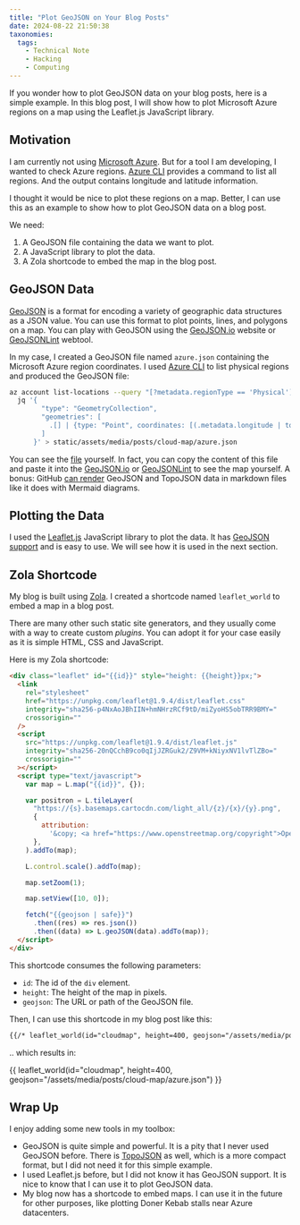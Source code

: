 ```yaml
---
title: "Plot GeoJSON on Your Blog Posts"
date: 2024-08-22 21:50:38
taxonomies:
  tags:
    - Technical Note
    - Hacking
    - Computing
---
```


If you wonder how to plot GeoJSON data on your blog posts, here is a simple
example. In this blog post, I will show how to plot Microsoft Azure regions on a
map using the Leaflet.js JavaScript library.

<!-- more -->

## Motivation

I am currently not using [Microsoft Azure]. But for a tool I am developing, I
wanted to check Azure regions. [Azure CLI] provides a command to list all
regions. And the output contains longitude and latitude information.

I thought it would be nice to plot these regions on a map. Better, I can use
this as an example to show how to plot GeoJSON data on a blog post.

We need:

1. A GeoJSON file containing the data we want to plot.
2. A JavaScript library to plot the data.
3. A Zola shortcode to embed the map in the blog post.

## GeoJSON Data

[GeoJSON] is a format for encoding a variety of geographic data structures as a
JSON value. You can use this format to plot points, lines, and polygons on a
map. You can play with GeoJSON using the [GeoJSON.io] website or [GeoJSONLint]
webtool.

In my case, I created a GeoJSON file named `azure.json` containing the Microsoft
Azure region coordinates. I used [Azure CLI] to list physical regions and
produced the GeoJSON file:

```sh
az account list-locations --query "[?metadata.regionType == 'Physical']" -o json |
  jq '{
        "type": "GeometryCollection",
        "geometries": [
          .[] | {type: "Point", coordinates: [(.metadata.longitude | tonumber), (.metadata.latitude | tonumber)]}
        ]
      }' > static/assets/media/posts/cloud-map/azure.json
```

You can see the [file] yourself. In fact, you can copy the content of this file
and paste it into the [GeoJSON.io] or [GeoJSONLint] to see the map yourself. A
bonus: GitHub [can render] GeoJSON and TopoJSON data in markdown files like it
does with Mermaid diagrams.

## Plotting the Data

I used the [Leaflet.js] JavaScript library to plot the data. It has [GeoJSON
support] and is easy to use. We will see how it is used in the next section.

## Zola Shortcode

My blog is built using [Zola]. I created a shortcode named `leaflet_world` to
embed a map in a blog post.

There are many other such static site generators, and they usually come with a
way to create custom _plugins_. You can adopt it for your case easily as it is
simple HTML, CSS and JavaScript.

Here is my Zola shortcode:

```html
<div class="leaflet" id="{{id}}" style="height: {{height}}px;">
  <link
    rel="stylesheet"
    href="https://unpkg.com/leaflet@1.9.4/dist/leaflet.css"
    integrity="sha256-p4NxAoJBhIIN+hmNHrzRCf9tD/miZyoHS5obTRR9BMY="
    crossorigin=""
  />
  <script
    src="https://unpkg.com/leaflet@1.9.4/dist/leaflet.js"
    integrity="sha256-20nQCchB9co0qIjJZRGuk2/Z9VM+kNiyxNV1lvTlZBo="
    crossorigin=""
  ></script>
  <script type="text/javascript">
    var map = L.map("{{id}}", {});

    var positron = L.tileLayer(
      "https://{s}.basemaps.cartocdn.com/light_all/{z}/{x}/{y}.png",
      {
        attribution:
          '&copy; <a href="https://www.openstreetmap.org/copyright">OpenStreetMap</a> contributors, &copy; <a href="https://carto.com/attribution">CARTO</a>',
      },
    ).addTo(map);

    L.control.scale().addTo(map);

    map.setZoom(1);

    map.setView([10, 0]);

    fetch("{{geojson | safe}}")
      .then((res) => res.json())
      .then((data) => L.geoJSON(data).addTo(map));
  </script>
</div>
```

This shortcode consumes the following parameters:

- `id`: The id of the `div` element.
- `height`: The height of the map in pixels.
- `geojson`: The URL or path of the GeoJSON file.

Then, I can use this shortcode in my blog post like this:

```markdown
{{/* leaflet_world(id="cloudmap", height=400, geojson="/assets/media/posts/cloud-map/azure.json") */}}
```

.. which results in:

{{ leaflet_world(id="cloudmap", height=400, geojson="/assets/media/posts/cloud-map/azure.json") }}

## Wrap Up

I enjoy adding some new tools in my toolbox:

- GeoJSON is quite simple and powerful. It is a pity that I never used GeoJSON
  before. There is [TopoJSON] as well, which is a more compact format, but I did
  not need it for this simple example.
- I used Leaflet.js before, but I did not know it has GeoJSON support. It is
  nice to know that I can use it to plot GeoJSON data.
- My blog now has a shortcode to embed maps. I can use it in the future for
  other purposes, like plotting Doner Kebab stalls near Azure datacenters.

<!-- REFERENCES -->

[GeoJSON]: https://geojson.org
[GeoJSON.io]: https://geojson.io
[GeoJSONLint]: https://geojsonlint.com
[Azure CLI]: https://docs.microsoft.com/en-us/cli/azure/
[file]: /assets/media/posts/cloud-map/azure.json
[Leaflet.js]: https://leafletjs.com
[GeoJSON support]: https://leafletjs.com/examples/geojson/
[Microsoft Azure]: https://azure.microsoft.com
[Zola]: https://www.getzola.org
[can render]:
  https://docs.github.com/en/repositories/working-with-files/using-files/working-with-non-code-files#mapping-geojsontopojson-files-on-github
[TopoJSON]: https://github.com/topojson/topojson
